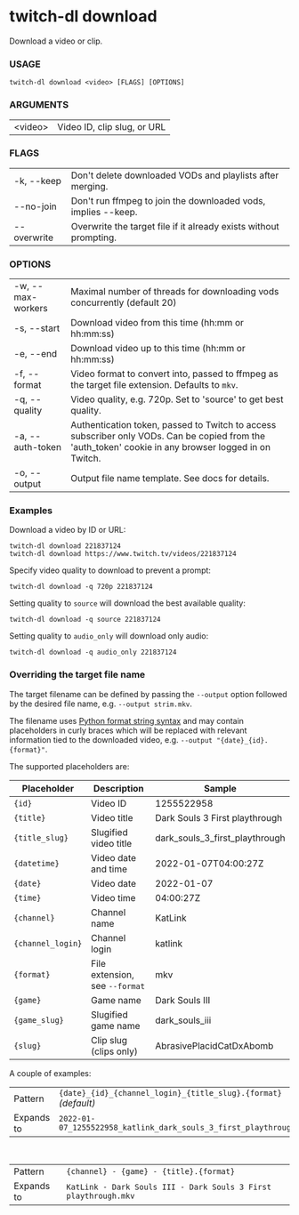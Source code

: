 <!-- ------------------- generated docs start ------------------- -->
# twitch-dl download

Download a video or clip.

### USAGE

```
twitch-dl download <video> [FLAGS] [OPTIONS]
```

### ARGUMENTS

<table>
<tbody>
<tr>
    <td class="code">&lt;video&gt;</td>
    <td>Video ID, clip slug, or URL</td>
</tr>
</tbody>
</table>

### FLAGS

<table>
<tbody>
<tr>
    <td class="code">-k, --keep</td>
    <td>Don&#x27;t delete downloaded VODs and playlists after merging.</td>
</tr>

<tr>
    <td class="code">--no-join</td>
    <td>Don&#x27;t run ffmpeg to join the downloaded vods, implies --keep.</td>
</tr>

<tr>
    <td class="code">--overwrite</td>
    <td>Overwrite the target file if it already exists without prompting.</td>
</tr>
</tbody>
</table>

### OPTIONS

<table>
<tbody>
<tr>
    <td class="code">-w, --max-workers</td>
    <td>Maximal number of threads for downloading vods concurrently (default 20)</td>
</tr>

<tr>
    <td class="code">-s, --start</td>
    <td>Download video from this time (hh:mm or hh:mm:ss)</td>
</tr>

<tr>
    <td class="code">-e, --end</td>
    <td>Download video up to this time (hh:mm or hh:mm:ss)</td>
</tr>

<tr>
    <td class="code">-f, --format</td>
    <td>Video format to convert into, passed to ffmpeg as the target file extension. Defaults to <code>mkv</code>.</td>
</tr>

<tr>
    <td class="code">-q, --quality</td>
    <td>Video quality, e.g. 720p. Set to &#x27;source&#x27; to get best quality.</td>
</tr>

<tr>
    <td class="code">-a, --auth-token</td>
    <td>Authentication token, passed to Twitch to access subscriber only VODs. Can be copied from the &#x27;auth_token&#x27; cookie in any browser logged in on Twitch.</td>
</tr>

<tr>
    <td class="code">-o, --output</td>
    <td>Output file name template. See docs for details.</td>
</tr>
</tbody>
</table>

<!-- ------------------- generated docs end ------------------- -->

### Examples

Download a video by ID or URL:

```
twitch-dl download 221837124
twitch-dl download https://www.twitch.tv/videos/221837124
```

Specify video quality to download to prevent a prompt:

```
twitch-dl download -q 720p 221837124
```

Setting quality to `source` will download the best available quality:

```
twitch-dl download -q source 221837124
```

Setting quality to `audio_only` will download only audio:

```
twitch-dl download -q audio_only 221837124
```

### Overriding the target file name

The target filename can be defined by passing the `--output` option followed by
the desired file name, e.g. `--output strim.mkv`.

The filename uses
[Python format string syntax](https://docs.python.org/3/library/string.html#format-string-syntax)
and may contain placeholders in curly braces which will be replaced with
relevant information tied to the downloaded video, e.g. `--output "{date}_{id}.{format}"`.

The supported placeholders are:

| Placeholder       | Description                    | Sample                        |
| ----------------- | ------------------------------ | ------------------------------ |
| `{id}`            | Video ID                       | 1255522958                     |
| `{title}`         | Video title                    | Dark Souls 3 First playthrough |
| `{title_slug}`    | Slugified video title          | dark_souls_3_first_playthrough |
| `{datetime}`      | Video date and time            | 2022-01-07T04:00:27Z           |
| `{date}`          | Video date                     | 2022-01-07                     |
| `{time}`          | Video time                     | 04:00:27Z                      |
| `{channel}`       | Channel name                   | KatLink                        |
| `{channel_login}` | Channel login                  | katlink                        |
| `{format}`        | File extension, see `--format` | mkv                            |
| `{game}`          | Game name                      | Dark Souls III                 |
| `{game_slug}`     | Slugified game name            | dark_souls_iii                 |
| `{slug}`          | Clip slug (clips only)         | AbrasivePlacidCatDxAbomb       |

A couple of examples:

|    |    |
| -- | -- |
| Pattern | `{date}_{id}_{channel_login}_{title_slug}.{format}` *(default)* |
| Expands to | `2022-01-07_1255522958_katlink_dark_souls_3_first_playthrough.mkv` |

<br />

|    |    |
| -- | -- |
| Pattern | `{channel} - {game} - {title}.{format}` |
| Expands to | `KatLink - Dark Souls III - Dark Souls 3 First playthrough.mkv` |